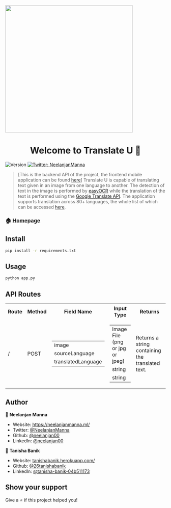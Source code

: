 <img src="https://firebasestorage.googleapis.com/v0/b/neelanjan-manna.appspot.com/o/project-images%2FTranslate%20U.jpg?alt=media&token=c20235a3-6636-415e-b68f-13a00d0130a8" width="400" />
<h1 align="center">Welcome to Translate U 👋</h1>
<p>
  <img alt="Version" src="https://img.shields.io/badge/version-1.0-blue.svg?cacheSeconds=2592000" />
  <a href="https://twitter.com/NeelanjanManna" target="_blank">
    <img alt="Twitter: NeelanjanManna" src="https://img.shields.io/twitter/follow/NeelanjanManna.svg?style=social" />
  </a>
</p>

> [This is the backend API of the project, the frontend mobile application can be found <a href="https://github.com/neelanjan00/Translate-U-Frontend"> here</a>] Translate U is capable of translating text given in an image from one language to another. The detection of text in the image is performed by [easyOCR](https://github.com/JaidedAI/EasyOCR) while the translation of the text is performed using the [Google Translate API](https://cloud.google.com/translate/). The application supports translation across 80+ languages, the whole list of which can be accessed [here](https://www.jaided.ai/easyocr/#:~:text=languages%20and%20expanding.-,Supported%20Languages,-Language).

### 🏠 [Homepage](https://github.com/neelanjan00/Translate-U)

## Install

```sh
pip install -r requirements.txt
```

## Usage

```sh
python app.py
```
## API Routes

<table>
	<tr>
		<th>Route</th>
      	<th>Method</th>
        <th>Field Name</th>
        <th>Input Type</th>
        <th>Returns</th>
	</tr>
    <tr>
    	<td>/</td>
        <td>POST</td>
        <td>
        	<table>
            	<tr><td>image</td></tr>
                <tr><td>sourceLanguage</td></tr>
                <tr><td>translatedLanguage</td></tr>
            </table>
        </td>
        <td>
        	<table>
            	<tr><td>Image File (png or jpg or jpeg)</td></tr>
                <tr><td>string</td></tr>
                <tr><td>string</td></tr>
            </table>
        </td>
        <td>
        	Returns a string containing the translated text.
        </td>
    </tr>
</table>

## Author

👤 **Neelanjan Manna**

* Website: https://neelanjanmanna.ml/
* Twitter: [@NeelanjanManna](https://twitter.com/NeelanjanManna)
* Github: [@neelanjan00](https://github.com/neelanjan00)
* LinkedIn: [@neelanjan00](https://linkedin.com/in/neelanjan00)

👤 **Tanisha Banik**

* Website: [tanishabanik.herokuapp.com/](https://tanishabanik.herokuapp.com/)
* Github: [@26tanishabanik](https://github.com/26tanishabanik)
* LinkedIn: [@tanisha-banik-04b511173](https://www.linkedin.com/in/tanisha-banik-04b511173/)

## Show your support

Give a ⭐️ if this project helped you!
